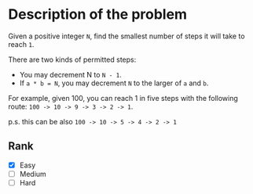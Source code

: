 # Description of the problem

Given a positive integer `N`, find the smallest 
number of steps it will take to reach `1`.

There are two kinds of permitted steps:

* You may decrement N to `N - 1`.
* If `a * b = N`, you may decrement `N` to the larger of `a` and `b`.

For example, given 100, you can reach 1 in 
five steps with the following route: 
`100 -> 10 -> 9 -> 3 -> 2 -> 1`.

p.s. this can be also `100 -> 10 -> 5 -> 4 -> 2 -> 1`

## Rank 

- [x] Easy
- [ ] Medium
- [ ] Hard